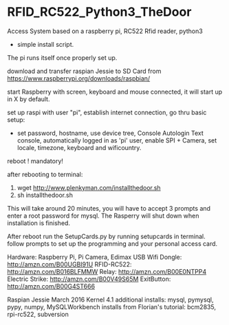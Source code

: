 # RFID_RC522_Python3_TheDoor
Access System based on a raspberry pi, RC522 Rfid reader, python3

- simple install script. 

The pi runs itself once properly set up.

download and transfer raspian Jessie to SD Card from
https://www.raspberrypi.org/downloads/raspbian/

start Raspberry with screen, keyboard and mouse connected, it will start up in X by default.

set up raspi with user "pi", establish internet connection, go thru basic setup:
   - set password, hostname, use device tree, Console Autologin Text console,
    automatically logged in as 'pi' user, enable SPI + Camera, set locale, timezone, keyboard
    and wificountry.

reboot ! mandatory!

after rebooting to terminal:
			
1.	wget http://www.plenkyman.com/installthedoor.sh
2.	sh installthedoor.sh
			
This will take around 20 minutes, you will have to accept 3 prompts and enter a root password for mysql.
The Rasperry will shut down when installation is finished.

After reboot run the SetupCards.py by running setupcards in terminal.
follow prompts to set up the programming and your personal access card.

Hardware: Raspberry Pi, Pi Camera, Edimax USB Wifi Dongle: http://amzn.com/B00UGBI91U
RFID-RC522: http://amzn.com/B016BLFMMW
Relay: http://amzn.com/B00E0NTPP4
Electric Strike: http://amzn.com/B00V49S65M
ExitButton:  http://amzn.com/B00G4ST666

Raspian Jessie March 2016 Kernel 4.1
additional installs: mysql, pymysql, pypy, numpy, MySQLWorkbench
installs from Florian's tutorial: bcm2835, rpi-rc522, subversion

